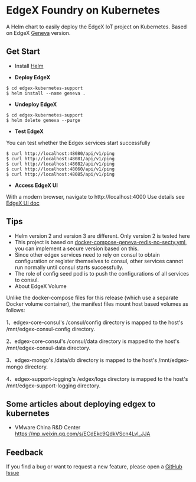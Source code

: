 # EdgeX Foundry on Kubernetes

A Helm chart to easily deploy the EdgeX IoT project on Kubernetes.
Based on EdgeX [Geneva](https://github.com/edgexfoundry/developer-scripts/tree/master/releases/geneva/compose-files) version.



## Get Start

- Install [Helm](https://v2.helm.sh/docs/)

- **Deploy EdgeX**
```$xslt
$ cd edgex-kubernetes-support
$ helm install --name geneva .
```
- **Undeploy EdgeX**
```$xslt
$ cd edgex-kubernetes-support
$ helm delete geneva --purge
```
- **Test EdgeX**

You can test whether the Edgex services start successfully
```$xslt
$ curl http://localhost:48080/api/v1/ping
$ curl http://localhost:48081/api/v1/ping
$ curl http://localhost:48082/api/v1/ping
$ curl http://localhost:48060/api/v1/ping
$ curl http://localhost:48085/api/v1/ping
```

- **Access EdgeX UI**

With a modern browser, navigate to http://localhost:4000
Use details see [EdgeX UI doc](https://github.com/edgexfoundry/edgex-ui-go)

## Tips

- Helm version 2 and version 3 are different. Only version 2 is tested here
- This project is based on [docker-compose-geneva-redis-no-secty.yml](https://github.com/edgexfoundry/developer-scripts/blob/master/releases/geneva/compose-files/docker-compose-geneva-redis-no-secty.yml),
you can implement a secure version based on this.
- Since other edgex services need to rely on consul to obtain configuration or register themselves to consul, other services cannot run normally until consul starts successfully.
- The role of config seed pod is to push the configurations of all services to consul.
- About EdgeX Volume

Unlike the docker-compose files for this release (which use a separate Docker volume container), the manifest files mount host based volumes as follows:

1、edgex-core-consul's /consul/config directory is mapped to the host's /mnt/edgex-consul-config directory.

2、edgex-core-consul's /consul/data directory is mapped to the host's /mnt/edgex-consul-data directory.

3、edgex-mongo's /data/db directory is mapped to the host's /mnt/edgex-mongo directory.

4、edgex-support-logging's /edgex/logs directory is mapped to the host's /mnt/edgex-support-logging directory.

## Some articles about deploying edgex to kubernetes

- VMware China R&D Center
https://mp.weixin.qq.com/s/ECdEkc9QdkVScn4Lvl_JJA

## Feedback

If you find a bug or want to request a new feature, please open a [GitHub Issue](https://github.com/DaveZLB/edgex-kubernetes-support/issues)


